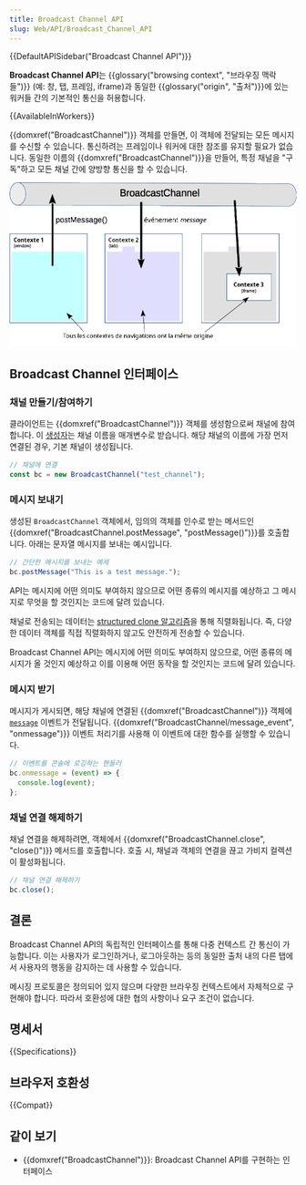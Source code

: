 ```yaml
---
title: Broadcast Channel API
slug: Web/API/Broadcast_Channel_API
---
```


{{DefaultAPISidebar("Broadcast Channel API")}}

**Broadcast Channel API**는 {{glossary("browsing context", "브라우징 맥락들")}} (예: 창, 탭, 프레임, iframe)과 동일한 {{glossary("origin", "출처")}}에 있는 워커들 간의 기본적인 통신을 허용합니다.

{{AvailableInWorkers}}

{{domxref("BroadcastChannel")}} 객체를 만들면, 이 객체에 전달되는 모든 메시지를 수신할 수 있습니다. 통신하려는 프레임이나 워커에 대한 참조를 유지할 필요가 없습니다. 동일한 이름의 {{domxref("BroadcastChannel")}}을 만들어, 특정 채널을 "구독"하고 모든 채널 간에 양방향 통신을 할 수 있습니다.

![Broadcast Channel API의 규칙](broadcastchannel.png)

## Broadcast Channel 인터페이스

### 채널 만들기/참여하기

클라이언트는 {{domxref("BroadcastChannel")}} 객체를 생성함으로써 채널에 참여합니다. 이 [생성자](/ko/docs/Web/API/BroadcastChannel/BroadcastChannel)는 채널 이름을 매개변수로 받습니다. 해당 채널의 이름에 가장 먼저 연결된 경우, 기본 채널이 생성됩니다.

```js
// 채널에 연결
const bc = new BroadcastChannel("test_channel");
```

### 메시지 보내기

생성된 `BroadcastChannel` 객체에서, 임의의 객체를 인수로 받는 메서드인 {{domxref("BroadcastChannel.postMessage", "postMessage()")}}를 호출합니다. 아래는 문자열 메시지를 보내는 예시입니다.

```js
// 간단한 메시지를 보내는 예제
bc.postMessage("This is a test message.");
```

API는 메시지에 어떤 의미도 부여하지 않으므로 어떤 종류의 메시지를 예상하고 그 메시지로 무엇을 할 것인지는 코드에 달려 있습니다.

채널로 전송되는 데이터는 [structured clone 알고리즘](/ko/docs/Web/API/Web_Workers_API/Structured_clone_algorithm)을 통해 직렬화됩니다. 즉, 다양한 데이터 객체를 직접 직렬화하지 않고도 안전하게 전송할 수 있습니다.

Broadcast Channel API는 메시지에 어떤 의미도 부여하지 않으므로, 어떤 종류의 메시지가 올 것인지 예상하고 이를 이용해 어떤 동작을 할 것인지는 코드에 달려 있습니다.

### 메시지 받기

메시지가 게시되면, 해당 채널에 연결된 {{domxref("BroadcastChannel")}} 객체에 [`message`](/ko/docs/Web/API/BroadcastChannel/message_event) 이벤트가 전달됩니다. {{domxref("BroadcastChannel/message_event", "onmessage")}} 이벤트 처리기를 사용해 이 이벤트에 대한 함수를 실행할 수 있습니다.

```js
// 이벤트를 콘솔에 로깅하는 핸들러
bc.onmessage = (event) => {
  console.log(event);
};
```

### 채널 연결 해제하기

채널 연결을 해제하려면, 객체에서 {{domxref("BroadcastChannel.close", "close()")}} 메서드를 호출합니다. 호출 시, 채널과 객체의 연결을 끊고 가비지 컬렉션이 활성화됩니다.

```js
// 채널 연결 해제하기
bc.close();
```

## 결론

Broadcast Channel API의 독립적인 인터페이스를 통해 다중 컨텍스트 간 통신이 가능합니다. 이는 사용자가 로그인하거나, 로그아웃하는 등의 동일한 출처 내의 다른 탭에서 사용자의 행동을 감지하는 데 사용할 수 있습니다.

메시징 프로토콜은 정의되어 있지 않으며 다양한 브라우징 컨텍스트에서 자체적으로 구현해야 합니다. 따라서 호환성에 대한 협의 사항이나 요구 조건이 없습니다.

## 명세서

{{Specifications}}

## 브라우저 호환성

{{Compat}}

## 같이 보기

- {{domxref("BroadcastChannel")}}: Broadcast Channel API를 구현하는 인터페이스
